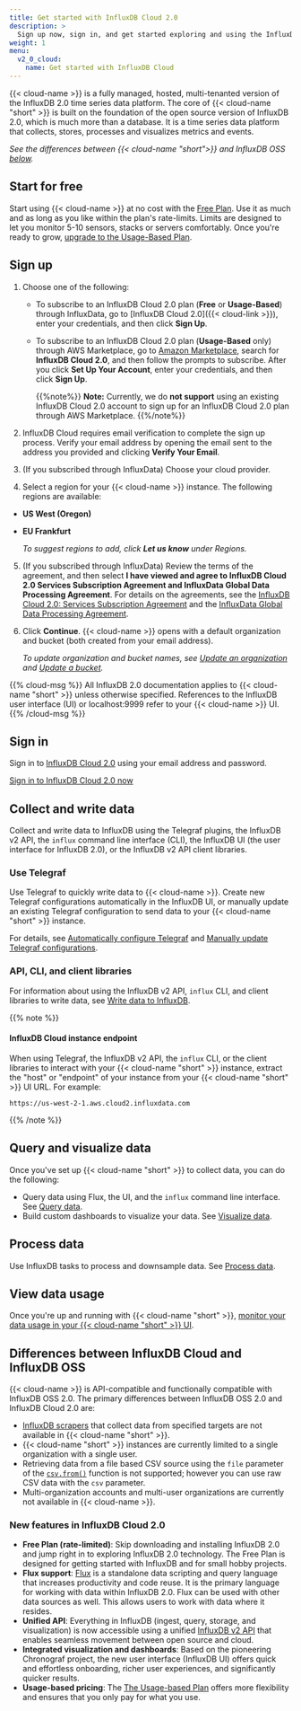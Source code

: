 ```yaml
---
title: Get started with InfluxDB Cloud 2.0
description: >
  Sign up now, sign in, and get started exploring and using the InfluxDB Cloud 2.0 time series platform.
weight: 1
menu:
  v2_0_cloud:
    name: Get started with InfluxDB Cloud
---
```


{{< cloud-name >}} is a fully managed, hosted, multi-tenanted version of the
InfluxDB 2.0 time series data platform.
The core of {{< cloud-name "short" >}} is built on the foundation of the open source
version of InfluxDB 2.0, which is much more than a database.
It is a time series data platform that collects, stores, processes and visualizes metrics and events.

_See the differences between {{< cloud-name "short">}} and InfluxDB OSS
[below](#differences-between-influxdb-cloud-and-influxdb-oss)._

## Start for free

Start using {{< cloud-name >}} at no cost with the [Free Plan](/v2.0/cloud/pricing-plans/#free-plan).
Use it as much and as long as you like within the plan's rate-limits.
Limits are designed to let you monitor 5-10 sensors, stacks or servers comfortably.
Once you're ready to grow, [upgrade to the Usage-Based Plan](/v2.0/cloud/account-management/upgrade-to-usage-based-plan/).

## Sign up

1. Choose one of the following:
   - To subscribe to an InfluxDB Cloud 2.0 plan (**Free** or **Usage-Based**) through InfluxData, go to [InfluxDB Cloud 2.0]({{< cloud-link >}}), enter your credentials, and then click **Sign Up**.
   - To subscribe to an InfluxDB Cloud 2.0 plan (**Usage-Based** only) through AWS Marketplace, go to [Amazon Marketplace](https://aws.amazon.com/marketplace), search for **InfluxDB Cloud 2.0**, and then follow the prompts to subscribe. After you click **Set Up Your Account**, enter your credentials, and then click **Sign Up**.

       {{%note%}} **Note:** Currently, we do **not support** using an existing InfluxDB Cloud 2.0 account to sign up for an InfluxDB Cloud 2.0 plan through AWS Marketplace.
        {{%/note%}}

2. InfluxDB Cloud requires email verification to complete the sign up process.
   Verify your email address by opening the email sent to the address you provided and clicking **Verify Your Email**.
3. (If you subscribed through InfluxData) Choose your cloud provider.
4. Select a region for your {{< cloud-name >}} instance. The following regions are available:

  - **US West (Oregon)**
  - **EU Frankfurt**

    _To suggest regions to add, click **Let us know** under Regions._
5. (If you subscribed through InfluxData) Review the terms of the agreement, and then select **I have viewed and agree to InfluxDB Cloud 2.0 Services Subscription Agreement and InfluxData Global Data Processing Agreement**.
   For details on the agreements, see the [InfluxDB Cloud 2.0: Services Subscription Agreement](https://www.influxdata.com/legal/terms-of-use/) and the [InfluxData Global Data Processing Agreement](https://www.influxdata.com/legal/influxdata-global-data-processing-agreement/).

6. Click **Continue**. {{< cloud-name >}} opens with a default organization and bucket (both created from your email address).

    _To update organization and bucket names, see [Update an organization](/v2.0/organizations/update-org/)
    and [Update a bucket](/v2.0/organizations/buckets/update-bucket/#update-a-bucket-s-name-in-the-influxdb-ui)._

{{% cloud-msg %}}
All InfluxDB 2.0 documentation applies to {{< cloud-name "short" >}} unless otherwise specified.
References to the InfluxDB user interface (UI) or localhost:9999 refer to your
{{< cloud-name >}} UI.
{{% /cloud-msg %}}

## Sign in

Sign in to [InfluxDB Cloud 2.0](https://cloud2.influxdata.com) using your email address and password.

<a class="btn" href="https://cloud2.influxdata.com">Sign in to InfluxDB Cloud 2.0 now</a>

## Collect and write data

Collect and write data to InfluxDB using the Telegraf plugins, the InfluxDB v2 API, the `influx`
command line interface (CLI), the InfluxDB UI (the user interface for InfluxDB 2.0), or the InfluxDB v2 API client libraries.

### Use Telegraf

Use Telegraf to quickly write data to {{< cloud-name >}}.
Create new Telegraf configurations automatically in the InfluxDB UI, or manually update an
existing Telegraf configuration to send data to your {{< cloud-name "short" >}} instance.

For details, see [Automatically configure Telegraf](/v2.0/write-data/use-telegraf/auto-config/#create-a-telegraf-configuration)
and [Manually update Telegraf configurations](/v2.0/write-data/use-telegraf/manual-config/).

### API, CLI, and client libraries

For information about using the InfluxDB v2 API, `influx` CLI, and client libraries to write data,
see [Write data to InfluxDB](/v2.0/write-data/).

{{% note %}}

#### InfluxDB Cloud instance endpoint

When using Telegraf, the InfluxDB v2 API, the `influx` CLI, or the client libraries to interact with your {{< cloud-name "short" >}}
instance, extract the "host" or "endpoint" of your instance from your {{< cloud-name "short" >}} UI URL.
For example:

```
https://us-west-2-1.aws.cloud2.influxdata.com
```

{{% /note %}}

## Query and visualize data

Once you've set up {{< cloud-name "short" >}} to collect data, you can do the following:

- Query data using Flux, the UI, and the `influx` command line interface.
  See [Query data](/v2.0/query-data/).
- Build custom dashboards to visualize your data.
  See [Visualize data](/v2.0/visualize-data/).

## Process data

Use InfluxDB tasks to process and downsample data. See [Process data](/v2.0/process-data/).

## View data usage

Once you're up and running with {{< cloud-name "short" >}}, [monitor your data usage in
your {{< cloud-name "short" >}} UI](/v2.0/cloud/account-management/data-usage/).

## Differences between InfluxDB Cloud and InfluxDB OSS

{{< cloud-name >}} is API-compatible and functionally compatible with InfluxDB OSS 2.0.
The primary differences between InfluxDB OSS 2.0 and InfluxDB Cloud 2.0 are:

- [InfluxDB scrapers](/v2.0/write-data/scrape-data/) that collect data from specified
  targets are not available in {{< cloud-name "short" >}}.
- {{< cloud-name "short" >}} instances are currently limited to a single organization with a single user.
- Retrieving data from a file based CSV source using the `file` parameter of the
  [`csv.from()`](/v2.0/reference/flux/functions/csv/from) function is not supported;
  however you can use raw CSV data with the `csv` parameter.
- Multi-organization accounts and multi-user organizations are currently not
  available in {{< cloud-name >}}.

### New features in InfluxDB Cloud 2.0

- **Free Plan (rate-limited)**: Skip downloading and installing InfluxDB 2.0 and
  jump right in to exploring InfluxDB 2.0 technology.
  The Free Plan is designed for getting started with InfluxDB and for small hobby projects.
- **Flux support**: [Flux](/v2.0/query-data/get-started/) is a standalone data
  scripting and query language that increases productivity and code reuse.
  It is the primary language for working with data within InfluxDB 2.0.
  Flux can be used with other data sources as well.
  This allows users to work with data where it resides.
- **Unified API**: Everything in InfluxDB (ingest, query, storage, and visualization)
  is now accessible using a unified [InfluxDB v2 API](/v2.0/reference/api/) that
  enables seamless movement between open source and cloud.
- **Integrated visualization and dashboards**: Based on the pioneering Chronograf project,
  the new user interface (InfluxDB UI) offers quick and effortless onboarding,
  richer user experiences, and significantly quicker results.
- **Usage-based pricing**: The [The Usage-based Plan](/v2.0/cloud/pricing-plans/#usage-based-plan)
  offers more flexibility and ensures that you only pay for what you use. <!--To estimate your projected usage costs, use the [InfluxDB Cloud 2.0 pricing calculator](/v2.0/cloud/pricing-calculator/). -->
